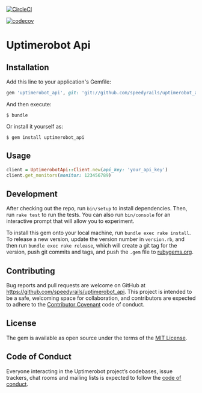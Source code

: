 [![CircleCI](https://circleci.com/gh/speedyrails/uptimerobot_api.svg?style=svg)](https://circleci.com/gh/speedyrails/uptimerobot_api)

[![codecov](https://codecov.io/gh/speedyrails/uptimerobot_api/branch/master/graph/badge.svg)](https://codecov.io/gh/speedyrails/uptimerobot_api)


# Uptimerobot Api

## Installation

Add this line to your application's Gemfile:

```ruby
gem 'uptimerobot_api', git: 'git://github.com/speedyrails/uptimerobot_api.git'
```

And then execute:

    $ bundle

Or install it yourself as:

    $ gem install uptimerobot_api

## Usage

```ruby
client = UptimerobotApi::Client.new(api_key: 'your_api_key')
client.get_monitors(monitor: 123456789)
```

## Development

After checking out the repo, run `bin/setup` to install dependencies. Then, run `rake test` to run the tests. You can also run `bin/console` for an interactive prompt that will allow you to experiment.

To install this gem onto your local machine, run `bundle exec rake install`. To release a new version, update the version number in `version.rb`, and then run `bundle exec rake release`, which will create a git tag for the version, push git commits and tags, and push the `.gem` file to [rubygems.org](https://rubygems.org).

## Contributing

Bug reports and pull requests are welcome on GitHub at https://github.com/speedyrails/uptimerobot_api. This project is intended to be a safe, welcoming space for collaboration, and contributors are expected to adhere to the [Contributor Covenant](http://contributor-covenant.org) code of conduct.

## License

The gem is available as open source under the terms of the [MIT License](https://opensource.org/licenses/MIT).

## Code of Conduct

Everyone interacting in the Uptimerobot project’s codebases, issue trackers, chat rooms and mailing lists is expected to follow the [code of conduct](https://github.com/speedyrails/uptimerobot_api/blob/master/CODE_OF_CONDUCT.md).
